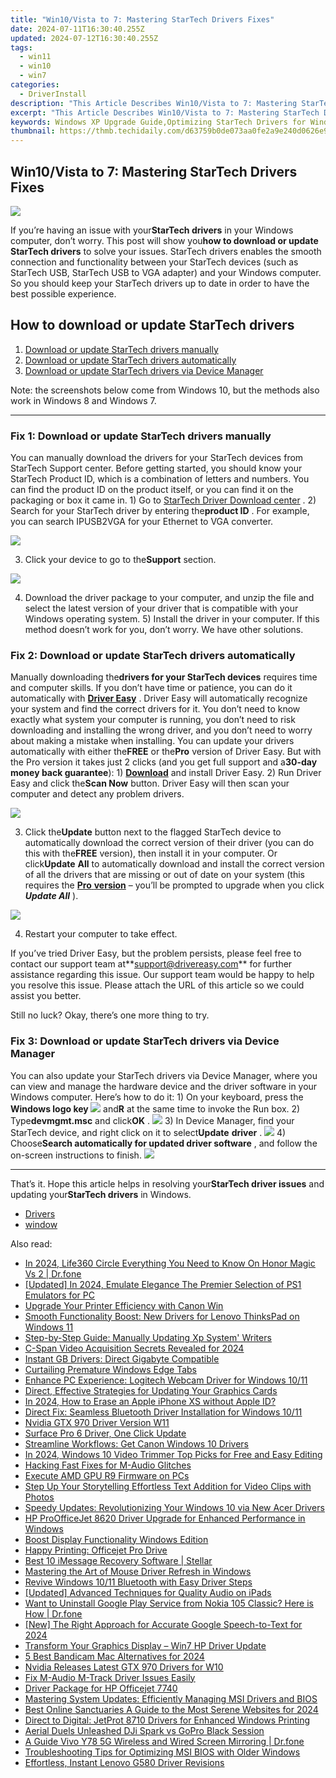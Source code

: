 ```yaml
---
title: "Win10/Vista to 7: Mastering StarTech Drivers Fixes"
date: 2024-07-11T16:30:40.255Z
updated: 2024-07-12T16:30:40.255Z
tags:
  - win11
  - win10
  - win7
categories:
  - DriverInstall
description: "This Article Describes Win10/Vista to 7: Mastering StarTech Drivers Fixes"
excerpt: "This Article Describes Win10/Vista to 7: Mastering StarTech Drivers Fixes"
keywords: Windows XP Upgrade Guide,Optimizing StarTech Drivers for Windows Vista & 7,Seamless Transition From WinXP to Windows 7 with ST-Link Driver,Enhance Performance,Mastering StarTech Drivers Compatibility on Modern Windows OS,Improve Windows Vista and 7 Experience Using ST-Link Drivers,Upgrade Tips
thumbnail: https://thmb.techidaily.com/d63759b0de073aa0fe2a9e240d0626e991d2055a110a13a7ea5ba7a42e20218a.jpg
---
```


## Win10/Vista to 7: Mastering StarTech Drivers Fixes

![](https://images.drivereasy.com/wp-content/uploads/2018/07/img_5b4eac40299cf.jpg)

 If you’re having an issue with your**StarTech drivers** in your Windows computer, don’t worry. This post will show you**how to download or update StarTech drivers** to solve your issues.  StarTech drivers enables the smooth connection and functionality between your StarTech devices (such as StarTech USB, StarTech USB to VGA adapter) and your Windows computer. So you should keep your StarTech drivers up to date in order to have the best possible experience.

## How to download or update StarTech drivers

1. [Download or update StarTech drivers manually](#Fix1)
2. [Download or update StarTech drivers automatically](#Fix2)
3. [Download or update StarTech drivers via Device Manager](#Fix3)

 Note: the screenshots below come from Windows 10, but the methods also work in Windows 8 and Windows 7.

---

###  Fix 1: Download or update StarTech drivers manually

 You can manually download the drivers for your StarTech devices from StarTech Support center.  Before getting started, you should know your StarTech Product ID, which is a combination of letters and numbers. You can find the product ID on the product itself, or you can find it on the packaging or box it came in.  1) Go to [StarTech Driver Download center](https://www.startech.com/support/) .  2) Search for your StarTech driver by entering the**product ID** . For example, you can search  IPUSB2VGA for your Ethernet to VGA converter.

![](https://images.drivereasy.com/wp-content/uploads/2018/07/img_5b4ead386f0f2.jpg)

 3) Click your device to go to the**Support** section.

![](https://images.drivereasy.com/wp-content/uploads/2018/07/img_5b4ead6da6886.jpg)

 4) Download the driver package to your computer, and unzip the file and select the latest version of your driver that is compatible with your Windows operating system. 5) Install the driver in your computer.  If this method doesn’t work for you, don’t worry. We have other solutions.

### Fix 2: Download or update StarTech drivers automatically

 Manually downloading the**drivers for your StarTech devices** requires time and computer skills. If you don’t have time or patience, you can do it automatically with **[Driver Easy](https://tools.techidaily.com/drivereasy/download/)**  .  Driver Easy will automatically recognize your system and find the correct drivers for it. You don’t need to know exactly what system your computer is running, you don’t need to risk downloading and installing the wrong driver, and you don’t need to worry about making a mistake when installing.  You can update your drivers automatically with either the**FREE** or the**Pro** version of Driver Easy. But with the Pro version it takes just 2 clicks (and you get full support and a**30-day money back guarantee**):  1) **[Download](https://tools.techidaily.com/drivereasy/download/)**  and install Driver Easy.  2) Run Driver Easy and click the**Scan Now** button. Driver Easy will then scan your computer and detect any problem drivers.

![](https://images.drivereasy.com/wp-content/uploads/2018/07/img_5b4eaf44ca031.jpg)

 3) Click the**Update** button next to the flagged StarTech device to automatically download the correct version of their driver (you can do this with the**FREE** version), then install it in your computer.  Or click**Update** **All** to automatically download and install the correct version of all the drivers that are missing or out of date on your system (this requires the [**Pro** **version**](https://tools.techidaily.com/drivereasy/download/) – you’ll be prompted to upgrade when you click **_Update All_** ).

![](https://images.drivereasy.com/wp-content/uploads/2018/07/img_5b4eb1053ba58.jpg)

4) Restart your computer to take effect.

 If you’ve tried Driver Easy, but the problem persists, please feel free to contact our support team at**<support@drivereasy.com>** for further assistance regarding this issue. Our support team would be happy to help you resolve this issue. Please attach the URL of this article so we could assist you better.

  Still no luck? Okay, there’s one more thing to try.

### Fix 3: Download or update StarTech drivers via Device Manager

 You can also update your StarTech drivers via Device Manager, where you can view and manage the hardware device and the driver software in your Windows computer. Here’s how to do it:  1) On your keyboard, press the **Windows logo key ![](https://images.drivereasy.com/wp-content/uploads/2017/09/img_59b0b16974940.png)**  and**R** at the same time to invoke the Run box.  2) Type**devmgmt.msc** and click**OK** . ![](https://images.drivereasy.com/wp-content/uploads/2018/06/img_5b1f85504ee6f.jpg)  3) In Device Manager, find your StarTech device, and right click on it to select**Update** **driver** . ![](https://images.drivereasy.com/wp-content/uploads/2018/06/img_5b17a789b323b.png)  4) Choose**Search automatically for updated driver software** , and follow the on-screen instructions to finish. ![](https://images.drivereasy.com/wp-content/uploads/2018/07/img_5b42dc1c9e9af.png)

---

 That’s it. Hope this article helps in resolving your**StarTech driver issues** and updating your**StarTech drivers** in Windows.

* [Drivers](https://tools.techidaily.com/drivereasy/download/)
* [window](https://store.drivereasy.com/order/cart.php?PRODS=4731822&QTY=1&AFFILIATE=108875)

<ins class="adsbygoogle"
     style="display:block"
     data-ad-format="autorelaxed"
     data-ad-client="ca-pub-7571918770474297"
     data-ad-slot="1223367746"></ins>



<ins class="adsbygoogle"
     style="display:block"
     data-ad-client="ca-pub-7571918770474297"
     data-ad-slot="8358498916"
     data-ad-format="auto"
     data-full-width-responsive="true"></ins>



<span class="atpl-alsoreadstyle">Also read:</span>
<div><ul>
<li><a href="https://phone-solutions.techidaily.com/in-2024-life360-circle-everything-you-need-to-know-on-honor-magic-vs-2-drfone-by-drfone-virtual-android/"><u>In 2024, Life360 Circle Everything You Need to Know On Honor Magic Vs 2 | Dr.fone</u></a></li>
<li><a href="https://video-capture.techidaily.com/updated-in-2024-emulate-elegance-the-premier-selection-of-ps1-emulators-for-pc/"><u>[Updated] In 2024, Emulate Elegance  The Premier Selection of PS1 Emulators for PC</u></a></li>
<li><a href="https://driver-install.techidaily.com/upgrade-your-printer-efficiency-with-canon-win/"><u>Upgrade Your Printer Efficiency with Canon Win</u></a></li>
<li><a href="https://driver-install.techidaily.com/smooth-functionality-boost-new-drivers-for-lenovo-thinkspad-on-windows-11/"><u>Smooth Functionality Boost: New Drivers for Lenovo ThinksPad on Windows 11</u></a></li>
<li><a href="https://driver-install.techidaily.com/step-by-step-guide-manually-updating-xp-system-writers/"><u>Step-by-Step Guide: Manually Updating Xp System' Writers</u></a></li>
<li><a href="https://extra-tips.techidaily.com/c-span-video-acquisition-secrets-revealed-for-2024/"><u>C-Span Video Acquisition  Secrets Revealed for 2024</u></a></li>
<li><a href="https://driver-install.techidaily.com/instant-gb-drivers-direct-gigabyte-compatible/"><u>Instant GB Drivers: Direct Gigabyte Compatible</u></a></li>
<li><a href="https://win11-tips.techidaily.com/curtailing-premature-windows-edge-tabs/"><u>Curtailing Premature Windows Edge Tabs</u></a></li>
<li><a href="https://driver-install.techidaily.com/enhance-pc-experience-logitech-webcam-driver-for-windows-1011/"><u>Enhance PC Experience: Logitech Webcam Driver for Windows 10/11</u></a></li>
<li><a href="https://driver-install.techidaily.com/direct-effective-strategies-for-updating-your-graphics-cards/"><u>Direct, Effective Strategies for Updating Your Graphics Cards</u></a></li>
<li><a href="https://apple-account.techidaily.com/in-2024-how-to-erase-an-apple-iphone-xs-without-apple-id-by-drfone-ios/"><u>In 2024, How to Erase an Apple iPhone XS without Apple ID?</u></a></li>
<li><a href="https://driver-install.techidaily.com/direct-fix-seamless-bluetooth-driver-installation-for-windows-1011/"><u>Direct Fix: Seamless Bluetooth Driver Installation for Windows 10/11</u></a></li>
<li><a href="https://driver-install.techidaily.com/nvidia-gtx-970-driver-version-w11/"><u>Nvidia GTX 970 Driver Version W11</u></a></li>
<li><a href="https://driver-install.techidaily.com/surface-pro-6-driver-one-click-update/"><u>Surface Pro 6 Driver, One Click Update</u></a></li>
<li><a href="https://driver-install.techidaily.com/streamline-workflows-get-canon-windows-10-drivers/"><u>Streamline Workflows: Get Canon Windows 10 Drivers</u></a></li>
<li><a href="https://video-creation-software.techidaily.com/in-2024-windows-10-video-trimmer-top-picks-for-free-and-easy-editing/"><u>In 2024, Windows 10 Video Trimmer Top Picks for Free and Easy Editing</u></a></li>
<li><a href="https://driver-install.techidaily.com/hacking-fast-fixes-for-m-audio-glitches/"><u>Hacking Fast Fixes for M-Audio Glitches</u></a></li>
<li><a href="https://driver-install.techidaily.com/execute-amd-gpu-r9-firmware-on-pcs/"><u>Execute AMD GPU R9 Firmware on PCs</u></a></li>
<li><a href="https://extra-lessons.techidaily.com/step-up-your-storytelling-effortless-text-addition-for-video-clips-with-photos/"><u>Step Up Your Storytelling  Effortless Text Addition for Video Clips with Photos</u></a></li>
<li><a href="https://driver-install.techidaily.com/speedy-updates-revolutionizing-your-windows-10-via-new-acer-drivers/"><u>Speedy Updates: Revolutionizing Your Windows 10 via New Acer Drivers</u></a></li>
<li><a href="https://driver-install.techidaily.com/hp-proofficejet-8620-driver-upgrade-for-enhanced-performance-in-windows/"><u>HP ProOfficeJet 8620 Driver Upgrade for Enhanced Performance in Windows</u></a></li>
<li><a href="https://driver-install.techidaily.com/boost-display-functionality-windows-edition/"><u>Boost Display Functionality Windows Edition</u></a></li>
<li><a href="https://driver-install.techidaily.com/happy-printing-officejet-pro-drive/"><u>Happy Printing: Officejet Pro Drive</u></a></li>
<li><a href="https://phone-solutions.techidaily.com/best-10-imessage-recovery-software-stellar-by-stellar-data-recovery-ios-iphone-data-recovery/"><u>Best 10 iMessage Recovery Software | Stellar</u></a></li>
<li><a href="https://driver-install.techidaily.com/mastering-the-art-of-mouse-driver-refresh-in-windows/"><u>Mastering the Art of Mouse Driver Refresh in Windows</u></a></li>
<li><a href="https://driver-install.techidaily.com/revive-windows-1011-bluetooth-with-easy-driver-steps/"><u>Revive Windows 10/11 Bluetooth with Easy Driver Steps</u></a></li>
<li><a href="https://desktop-recording.techidaily.com/updated-advanced-techniques-for-quality-audio-on-ipads/"><u>[Updated] Advanced Techniques for Quality Audio on iPads</u></a></li>
<li><a href="https://howto.techidaily.com/want-to-uninstall-google-play-service-from-nokia-105-classic-here-is-how-drfone-by-drfone-fix-android-problems-fix-android-problems/"><u>Want to Uninstall Google Play Service from Nokia 105 Classic? Here is How | Dr.fone</u></a></li>
<li><a href="https://on-screen-recording.techidaily.com/new-the-right-approach-for-accurate-google-speech-to-text-for-2024/"><u>[New] The Right Approach for Accurate Google Speech-to-Text for 2024</u></a></li>
<li><a href="https://driver-install.techidaily.com/transform-your-graphics-display-win7-hp-driver-update/"><u>Transform Your Graphics Display – Win7 HP Driver Update</u></a></li>
<li><a href="https://screen-activity-recording.techidaily.com/5-best-bandicam-mac-alternatives-for-2024/"><u>5 Best Bandicam Mac Alternatives for 2024</u></a></li>
<li><a href="https://driver-install.techidaily.com/nvidia-releases-latest-gtx-970-drivers-for-w10/"><u>Nvidia Releases Latest GTX 970 Drivers for W10</u></a></li>
<li><a href="https://driver-install.techidaily.com/fix-m-audio-m-track-driver-issues-easily/"><u>Fix M-Audio M-Track Driver Issues Easily</u></a></li>
<li><a href="https://driver-install.techidaily.com/driver-package-for-hp-officejet-7740/"><u>Driver Package for HP Officejet 7740</u></a></li>
<li><a href="https://driver-install.techidaily.com/mastering-system-updates-efficiently-managing-msi-drivers-and-bios/"><u>Mastering System Updates: Efficiently Managing MSI Drivers and BIOS</u></a></li>
<li><a href="https://sound-tweaking.techidaily.com/best-online-sanctuaries-a-guide-to-the-most-serene-websites-for-2024/"><u>Best Online Sanctuaries A Guide to the Most Serene Websites for 2024</u></a></li>
<li><a href="https://driver-install.techidaily.com/direct-to-digital-jetprot-8710-drivers-for-enhanced-windows-printing/"><u>Direct to Digital: JetProt 8710 Drivers for Enhanced Windows Printing</u></a></li>
<li><a href="https://extra-information.techidaily.com/aerial-duels-unleashed-dji-spark-vs-gopro-black-session/"><u>Aerial Duels Unleashed  DJi Spark vs GoPro Black Session</u></a></li>
<li><a href="https://screen-mirror.techidaily.com/a-guide-vivo-y78-5g-wireless-and-wired-screen-mirroring-drfone-by-drfone-android/"><u>A Guide Vivo Y78 5G Wireless and Wired Screen Mirroring | Dr.fone</u></a></li>
<li><a href="https://driver-install.techidaily.com/troubleshooting-tips-for-optimizing-msi-bios-with-older-windows/"><u>Troubleshooting Tips for Optimizing MSI BIOS with Older Windows</u></a></li>
<li><a href="https://driver-install.techidaily.com/effortless-instant-lenovo-g580-driver-revisions/"><u>Effortless, Instant Lenovo G580 Driver Revisions</u></a></li>
</ul></div>
